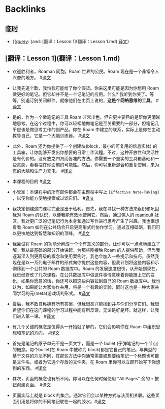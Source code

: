 
# Backlinks
## [临时](临时.md)
- {{[query](query.md): {and: [翻译：Lesson 1](翻译：Lesson 1.md) [译文](译文.md)}

## [翻译：Lesson 1](翻译：Lesson 1.md)
- 欢迎胜利者，Roaman 同胞。Roam 世界的公民。Roam 现在是一个非常令人兴奋的地方。 #[译文](译文.md)

- 让我先道个歉，我怕我可能给了你个假货。你来这里可能是因为你想用 Roam做更好的笔记。但它却并不是一个记笔记的应用。什么?  我听到你哭了。等等，别退订别关闭邮件。就像他们在主页上说的，**这是个网络思维的工具**。 #[译文](译文.md)

- 是的，作为一个做笔记的工具 Roam 非常出色，但它更主要目的是帮你更清晰地思考。在这个过程中，你可以轻松地做笔记是至关重要的一部分，但笔记几乎应该是做思考工作的副产品。你在 Roam 中建立的联系，实际上是你在主动教导自己，它是一个大脑训练器。 #[译文](译文.md)

- 此外，Roam 还为你提供了一个创建块(block，最小的可复用的信息实体) 的工具箱，让你能够开发出你想要的日常工作流程。不过，这种开放性和灵活性是有代价的。没有放之四海而皆准的方法。你需要一个坚实的工具箱基础和一些灵感，看看摆在你面前的可能性。然后，你可以重新混合和重复使用，来为您的大脑和生产力充电。 #[译文](译文.md)

- 本课程的目的 #[译文](译文.md)

- 小管家：本课程中的所有邮件都会在主题栏中写上 `[Effective Note-Taking] `，以便你能方便地搜索或过滤它们。 #[译文](译文.md)

- 我决定创建这门课程完全是出于私利。首先，我在寻找一种方法来组织和巩固我对 Roam 的认识，以便我能有效地使用它。然后，通过惊人的 [roamcult](roamcult.md) 社区，我对更广泛的记笔记行为本身和通过写作进行思考产生了兴趣。我也很想看看 Roam 如何在公共场合开启更高形式的协作学习。通过互相砥砺，我们可以更快地达到智慧和知识的顶峰。 #[译文](译文.md)

- 我尝试将 Roam 的功能分解成一个个有意义的部分，让你可以一点点地建立了解。我从最基础的部分开始讲起，为那些刚接触 Roam 的人提供帮助，但当我逐渐深入到更高级的概念和使用案例时，我也会加入一些提示和技巧。虽然我现在是以一系列电子邮件的形式向你提供这些内容，但我计划将这些内容和示例移到一个公共的 Roam 数据库中。Roam 的发展速度很快，从开始到现在，我已经修改了几次课程。在公共数据库中做这件事情意味着你能跟上它的变化，如果你愿意的话，你还可以把这些内容拉到自己的 Roam 数据库中。我也认为，如果能让大家协作共用，将是一个有趣的实验，同时这也是一种大家共同学习的元(meta)游戏场的形式。 #[译文](译文.md)

- 最后，我不敢自称拥有所有答案，但我很高兴能找到并与你们分享它们。我很希望你们在这门课程的学习过程中能有所反馈，无论是好是坏。就这样，让我们进入第一课。 #[译文](译文.md)

- 有几个关键的概念是值得从一开始就了解的，它们会影响你在 Roam 中组织思想和笔记的方向。 #[译文](译文.md)

- 首先是笔记的原子单元不是一页文字，而是一个 bullet (子弹笔记的一个节点) 的概念。每个bullet(在 Roam 中被称为 block)都是它自己的笔记。与典型的基于文件的方法不同，在那些方法中你通常需要或想要给笔记一个标题也可能是文件名，或者为它选个存放的文件夹，在 Roam 里你可以立即开始写下你想到的东西。 #[译文](译文.md)

- 其次，页面的概念也有所不同。你可以在任何时候使用 "All Pages" 旁的 `+` 按钮创建页面。 #[译文](译文.md)

- 页面实际上就是 block 的集合。通常它们会以某种方式与该页相关联。这些页面引用是将你的不同笔记联在一起的胶水。#[译文](译文.md)

